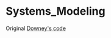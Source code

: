 # Systems_Modeling

Original [Downey's code](https://github.com/AllenDowney/ThinkComplexity2/tree/master/notebooks)
